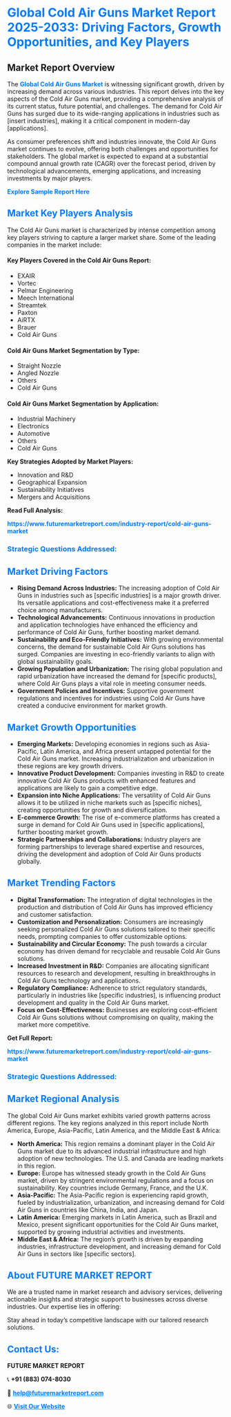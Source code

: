 <h1 style="color: #007BFF;">Global Cold Air Guns Market Report 2025-2033: Driving Factors, Growth Opportunities, and Key Players</h1>

<section id="overview">
<h2>Market Report Overview</h2>
<p>The <a href="https://www.futuremarketreport.com/industry-report/cold-air-guns-market" style="color: #007BFF; text-decoration: none;"><strong>Global Cold Air Guns Market</strong></a> is witnessing significant growth, driven by increasing demand across various industries. This report delves into the key aspects of the Cold Air Guns market, providing a comprehensive analysis of its current status, future potential, and challenges. The demand for Cold Air Guns has surged due to its wide-ranging applications in industries such as [insert industries], making it a critical component in modern-day [applications].</p>
<p>As consumer preferences shift and industries innovate, the Cold Air Guns market continues to evolve, offering both challenges and opportunities for stakeholders. The global market is expected to expand at a substantial compound annual growth rate (CAGR) over the forecast period, driven by technological advancements, emerging applications, and increasing investments by major players.</p>
</section>

<section id="overview">
<p><a href="https://www.futuremarketreport.com/request-sample/reportId=110321" style="color: #007BFF; text-decoration: none;"><strong>Explore Sample Report Here</strong></a></p>
</section>

<section id="key-players">
<h2 style="color: #007BFF;">Market Key Players Analysis</h2>
<p>The Cold Air Guns market is characterized by intense competition among key players striving to capture a larger market share. Some of the leading companies in the market include:</p>
<h4>Key Players Covered in the Cold Air Guns Report:</h4>
<ul><li>EXAIR</li><li>Vortec</li><li>Pelmar Engineering</li><li>Meech International</li><li>Streamtek</li><li>Paxton</li><li>AiRTX</li><li>Brauer</li><li>Cold Air Guns</li></ul>
<h4>Cold Air Guns Market Segmentation by Type:</h4>
<ul><li>Straight Nozzle</li><li>Angled Nozzle</li><li>Others</li><li>Cold Air Guns</li></ul>

<h4>Cold Air Guns Market Segmentation by Application:</h4>
<ul><li>Industrial Machinery</li><li>Electronics</li><li>Automotive</li><li>Others</li><li>Cold Air Guns</li></ul>
<p><strong>Key Strategies Adopted by Market Players:</strong></p>
<ul>
<li>Innovation and R&D</li>
<li>Geographical Expansion</li>
<li>Sustainability Initiatives</li>
<li>Mergers and Acquisitions</li>
</ul>
</section>

<section>
<p><strong>Read Full Analysis: </strong></p><a href="https://www.futuremarketreport.com/industry-report/cold-air-guns-market" style="color: #007BFF; text-decoration: none;"><strong>https://www.futuremarketreport.com/industry-report/cold-air-guns-market</strong></a>
<h3 style="color: #007BFF;">Strategic Questions Addressed:</h3>
</section>

<section id="driving-factors">
<h2 style="color: #007BFF;">Market Driving Factors</h2>
<ul>
<li><strong>Rising Demand Across Industries:</strong> The increasing adoption of Cold Air Guns in industries such as [specific industries] is a major growth driver. Its versatile applications and cost-effectiveness make it a preferred choice among manufacturers.</li>
<li><strong>Technological Advancements:</strong> Continuous innovations in production and application technologies have enhanced the efficiency and performance of Cold Air Guns, further boosting market demand.</li>
<li><strong>Sustainability and Eco-Friendly Initiatives:</strong> With growing environmental concerns, the demand for sustainable Cold Air Guns solutions has surged. Companies are investing in eco-friendly variants to align with global sustainability goals.</li>
<li><strong>Growing Population and Urbanization:</strong> The rising global population and rapid urbanization have increased the demand for [specific products], where Cold Air Guns plays a vital role in meeting consumer needs.</li>
<li><strong>Government Policies and Incentives:</strong> Supportive government regulations and incentives for industries using Cold Air Guns have created a conducive environment for market growth.</li>
</ul>
</section>

<section id="growth-opportunities">
<h2 style="color: #007BFF;">Market Growth Opportunities</h2>
<ul>
<li><strong>Emerging Markets:</strong> Developing economies in regions such as Asia-Pacific, Latin America, and Africa present untapped potential for the Cold Air Guns market. Increasing industrialization and urbanization in these regions are key growth drivers.</li>
<li><strong>Innovative Product Development:</strong> Companies investing in R&D to create innovative Cold Air Guns products with enhanced features and applications are likely to gain a competitive edge.</li>
<li><strong>Expansion into Niche Applications:</strong> The versatility of Cold Air Guns allows it to be utilized in niche markets such as [specific niches], creating opportunities for growth and diversification.</li>
<li><strong>E-commerce Growth:</strong> The rise of e-commerce platforms has created a surge in demand for Cold Air Guns used in [specific applications], further boosting market growth.</li>
<li><strong>Strategic Partnerships and Collaborations:</strong> Industry players are forming partnerships to leverage shared expertise and resources, driving the development and adoption of Cold Air Guns products globally.</li>
</ul>
</section>

<section id="trending-factors">
<h2 style="color: #007BFF;">Market Trending Factors</h2>
<ul>
<li><strong>Digital Transformation:</strong> The integration of digital technologies in the production and distribution of Cold Air Guns has improved efficiency and customer satisfaction.</li>
<li><strong>Customization and Personalization:</strong> Consumers are increasingly seeking personalized Cold Air Guns solutions tailored to their specific needs, prompting companies to offer customizable options.</li>
<li><strong>Sustainability and Circular Economy:</strong> The push towards a circular economy has driven demand for recyclable and reusable Cold Air Guns solutions.</li>
<li><strong>Increased Investment in R&D:</strong> Companies are allocating significant resources to research and development, resulting in breakthroughs in Cold Air Guns technology and applications.</li>
<li><strong>Regulatory Compliance:</strong> Adherence to strict regulatory standards, particularly in industries like [specific industries], is influencing product development and quality in the Cold Air Guns market.</li>
<li><strong>Focus on Cost-Effectiveness:</strong> Businesses are exploring cost-efficient Cold Air Guns solutions without compromising on quality, making the market more competitive.</li>
</ul>
</section>

<section>
<p><strong>Get Full Report: </strong></p><a href="https://www.futuremarketreport.com/industry-report/cold-air-guns-market" style="color: #007BFF; text-decoration: none;"><strong>https://www.futuremarketreport.com/industry-report/cold-air-guns-market</strong></a>
<h3 style="color: #007BFF;">Strategic Questions Addressed:</h3>
</section>


<section id="regional-analysis">
<h2 style="color: #007BFF;">Market Regional Analysis</h2>
<p>The global Cold Air Guns market exhibits varied growth patterns across different regions. The key regions analyzed in this report include North America, Europe, Asia-Pacific, Latin America, and the Middle East & Africa:</p>
<ul>
<li><strong>North America:</strong> This region remains a dominant player in the Cold Air Guns market due to its advanced industrial infrastructure and high adoption of new technologies. The U.S. and Canada are leading markets in this region.</li>
<li><strong>Europe:</strong> Europe has witnessed steady growth in the Cold Air Guns market, driven by stringent environmental regulations and a focus on sustainability. Key countries include Germany, France, and the U.K.</li>
<li><strong>Asia-Pacific:</strong> The Asia-Pacific region is experiencing rapid growth, fueled by industrialization, urbanization, and increasing demand for Cold Air Guns in countries like China, India, and Japan.</li>
<li><strong>Latin America:</strong> Emerging markets in Latin America, such as Brazil and Mexico, present significant opportunities for the Cold Air Guns market, supported by growing industrial activities and investments.</li>
<li><strong>Middle East & Africa:</strong> The region’s growth is driven by expanding industries, infrastructure development, and increasing demand for Cold Air Guns in sectors like [specific sectors].</li>
</ul>
</section>

<footer>
<h2 style="color: #007BFF;">About FUTURE MARKET REPORT</h2>
<p>We are a trusted name in market research and advisory services, delivering actionable insights and strategic support to businesses across diverse industries. Our expertise lies in offering:</p>

<p>Stay ahead in today’s competitive landscape with our tailored research solutions.</p>

<h2 style="color: #007BFF;">Contact Us:</h2>
<p><strong>FUTURE MARKET REPORT</strong></p>
<p>📞 <strong>+91 (883) 074-8030</strong></p>
<p>📧 <strong><a href="mailto:help@futuremarketreport.com" style="color: #007BFF;">help@futuremarketreport.com</a></strong></p>
<p>🌐 <strong><a href="https://www.futuremarketreport.com/" style="color: #007BFF;">Visit Our Website</a></strong></p>
</footer>